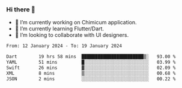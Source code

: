 ### Hi there 👋

<!--
**devcat37/devcat37** is a ✨ _special_ ✨ repository because its `README.md` (this file) appears on your GitHub profile.-->


- 🔭 I’m currently working on Chimicum application.
- 🌱 I’m currently learning Flutter/Dart.
- 👯 I’m looking to collaborate with UI designers.
<!-- - 🤔 I’m looking for help with ... -->

<!--START_SECTION:waka-->

```txt
From: 12 January 2024 - To: 19 January 2024

Dart        19 hrs 58 mins  ███████████████████████▒░   93.00 %
YAML        51 mins         █░░░░░░░░░░░░░░░░░░░░░░░░   03.99 %
Swift       26 mins         ▓░░░░░░░░░░░░░░░░░░░░░░░░   02.09 %
XML         8 mins          ▒░░░░░░░░░░░░░░░░░░░░░░░░   00.68 %
JSON        2 mins          ░░░░░░░░░░░░░░░░░░░░░░░░░   00.22 %
```

<!--END_SECTION:waka-->
